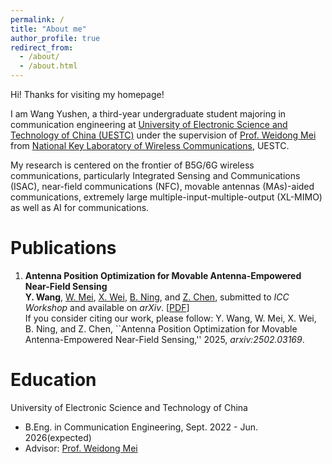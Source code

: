 ```yaml
---
permalink: /
title: "About me"
author_profile: true
redirect_from: 
  - /about/
  - /about.html
---
```


Hi! Thanks for visiting my homepage!  

I am Wang Yushen, a third-year undergraduate student majoring in communication engineering at [University of Electronic Science and Technology of China (UESTC)](https://www.uestc.edu.cn/) under the supervision of [Prof. Weidong Mei](https://faculty.uestc.edu.cn/meiweidong/zh_CN/index.htm) from [National Key Laboratory of Wireless Communications](https://www.ncl.uestc.edu.cn/), UESTC.  

My research is centered on the frontier of B5G/6G wireless communications, particularly Integrated Sensing and Communications (ISAC), near-field communications (NFC), movable antennas (MAs)-aided communications, extremely large multiple-input-multiple-output (XL-MIMO) as well as AI for communications.

# Publications
1. **Antenna Position Optimization for Movable Antenna-Empowered Near-Field Sensing**  
**Y. Wang**, [W. Mei](https://faculty.uestc.edu.cn/meiweidong/zh_CN/index.htm), [X. Wei](https://scholar.google.com/citations?user=pkDJmeMAAAAJ&hl=zh-CN), [B. Ning](https://scholar.google.com/citations?user=ftQU5UcAAAAJ&hl=zh-CN), and [Z. Chen](https://scholar.google.com/citations?user=wnGtLtsAAAAJ&hl=zh-CN), submitted to *ICC Workshop* and available on *arXiv*. [[PDF](https://arxiv.org/pdf/2502.03169)]  
If you consider citing our work, please follow: Y. Wang, W. Mei, X. Wei, B. Ning, and Z. Chen, ``Antenna Position Optimization for Movable Antenna-Empowered Near-Field Sensing,'' 2025, *arxiv:2502.03169*.

# Education
University of Electronic Science and Technology of China
* B.Eng. in Communication Engineering, Sept. 2022 - Jun. 2026(expected)
* Advisor: [Prof. Weidong Mei](https://faculty.uestc.edu.cn/meiweidong/zh_CN/index.htm)
